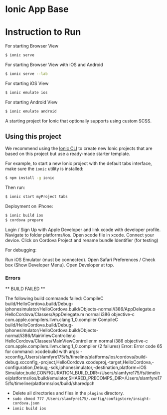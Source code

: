 Ionic App Base
=====================

# Instruction to Run

For starting Browser View
```bash
$ ionic serve
```

For starting Browser View with iOS and Android
```bash
$ ionic serve --lab
```

For starting iOS View
```bash
$ ionic emulate ios
```

For starting Android View
```bash
$ ionic emulate android
```


A starting project for Ionic that optionally supports using custom SCSS.

## Using this project

We recommend using the [Ionic CLI](https://github.com/driftyco/ionic-cli) to create new Ionic projects that are based on this project but use a ready-made starter template.

For example, to start a new Ionic project with the default tabs interface, make sure the `ionic` utility is installed:

```bash
$ npm install -g ionic
```

Then run: 

```bash
$ ionic start myProject tabs
```

Deployment on iPhone:

```bash
$ ionic build ios
$ cordova prepare
```

Login / Sign Up with Apple Developer and link xcode with developer profile.
Navigate to folder platforms/ios.
Open xcode file in xcode.
Connect your device.
Click on Cordova Project and rename bundle Identifier (for testing)

For debugging:

Run iOS Emulator (must be connected).
Open Safari Preferences / Check box (Show Developer Menu).
Open Developer at top.

### Errors

** BUILD FAILED **

The following build commands failed:
	CompileC build/HelloCordova.build/Debug-iphonesimulator/HelloCordova.build/Objects-normal/i386/AppDelegate.o HelloCordova/Classes/AppDelegate.m normal i386 objective-c com.apple.compilers.llvm.clang.1_0.compiler
	CompileC build/HelloCordova.build/Debug-iphonesimulator/HelloCordova.build/Objects-normal/i386/MainViewController.o HelloCordova/Classes/MainViewController.m normal i386 objective-c com.apple.compilers.llvm.clang.1_0.compiler
(2 failures)
Error: Error code 65 for command: xcodebuild with args: -xcconfig,/Users/slamfyre175/fs/timeline/platforms/ios/cordova/build-debug.xcconfig,-project,HelloCordova.xcodeproj,-target,HelloCordova,-configuration,Debug,-sdk,iphonesimulator,-destination,platform=iOS Simulator,build,CONFIGURATION_BUILD_DIR=/Users/slamfyre175/fs/timeline/platforms/ios/build/emulator,SHARED_PRECOMPS_DIR=/Users/slamfyre175/fs/timeline/platforms/ios/build/sharedpch

- Delete all directories and files in the ```plugins``` directory. 
- ```sudo chmod 777 /Users/slamfyre175/.config/configstore/insight-cordova.json```
- ```ionic build ios```
